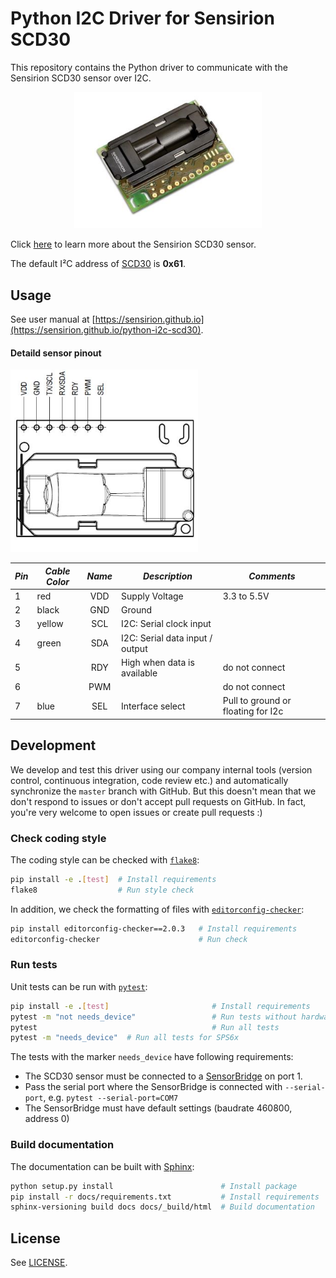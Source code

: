 # Python I2C Driver for Sensirion SCD30

This repository contains the Python driver to communicate with the Sensirion
SCD30 sensor over I2C. 

<center><img src="images/sensor_scd30_image.jpg" width="300px"></center>

Click [here](https://sensirion.com/products/catalog/SCD30/) to learn more about the Sensirion SCD30 sensor.



The default I²C address of [SCD30](https://sensirion.com/products/catalog/SCD30/) is **0x61**.



## Usage

See user manual at
[https://sensirion.github.io](https://sensirion.github.io/python-i2c-scd30).

#### Detaild sensor pinout

<img src="images/scd30_pinout.jpg" width="300px">

| *Pin* | *Cable Color* | *Name* | *Description*  | *Comments* |
|-------|---------------|:------:|----------------|------------|
| 1 | red |VDD | Supply Voltage | 3.3 to 5.5V
| 2 | black |GND | Ground | 
| 3 | yellow |SCL | I2C: Serial clock input | 
| 4 | green |SDA | I2C: Serial data input / output | 
| 5 |  |RDY | High when data is available | do not connect
| 6 |  |PWM |  | do not connect
| 7 | blue |SEL | Interface select | Pull to ground or floating for I2c

## Development

We develop and test this driver using our company internal tools (version
control, continuous integration, code review etc.) and automatically
synchronize the `master` branch with GitHub. But this doesn't mean that we
don't respond to issues or don't accept pull requests on GitHub. In fact,
you're very welcome to open issues or create pull requests :)

### Check coding style

The coding style can be checked with [`flake8`](http://flake8.pycqa.org/):

```bash
pip install -e .[test]  # Install requirements
flake8                  # Run style check
```

In addition, we check the formatting of files with
[`editorconfig-checker`](https://editorconfig-checker.github.io/):

```bash
pip install editorconfig-checker==2.0.3   # Install requirements
editorconfig-checker                      # Run check
```

### Run tests

Unit tests can be run with [`pytest`](https://pytest.org/):

```bash
pip install -e .[test]                       # Install requirements
pytest -m "not needs_device"                 # Run tests without hardware
pytest                                       # Run all tests
pytest -m "needs_device"  # Run all tests for SPS6x

```

The tests with the marker `needs_device` have following requirements:

- The SCD30 sensor must be connected to a
  [SensorBridge](https://www.sensirion.com/sensorbridge/) on port 1.
- Pass the serial port where the SensorBridge is connected with
  `--serial-port`, e.g. `pytest --serial-port=COM7`
- The SensorBridge must have default settings (baudrate 460800, address 0)


### Build documentation

The documentation can be built with [Sphinx](http://www.sphinx-doc.org/):

```bash
python setup.py install                        # Install package
pip install -r docs/requirements.txt           # Install requirements
sphinx-versioning build docs docs/_build/html  # Build documentation
```

## License

See [LICENSE](LICENSE).
